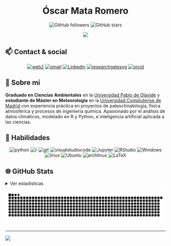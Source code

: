 <h1 align="center">
 Óscar Mata Romero

</h1>
<div align="center">

![GitHub followers](https://img.shields.io/github/followers/oscarmtr?label=Seguidores&style=social)
![GitHub stars](https://img.shields.io/github/stars/oscarmtr?style=social)
<!--![Visitas al perfil](https://img.shields.io/github/watchers/oscarmtr/oscarmtr?style=social)-->
![](https://komarev.com/ghpvc/?username=oscarmtr)

</div>

## 📫 Contact & social

<div align="center">

[![web2](https://github.com/user-attachments/assets/4f2e0bd9-3143-4238-ad8e-a78aa382f078)](https://sites.google.com/view/oscarmr)
[![gmail](https://github.com/user-attachments/assets/7f17acf5-7893-4748-b736-9281f61fefde)](mailto:oscarmata.rom@gmail.com)
[![Linkedin](https://github.com/user-attachments/assets/b932566d-76b3-4f61-ad2b-62dd86ab6807)](https://www.linkedin.com/in/oscar-mat-rom/)
[![researchgatesvg](https://github.com/user-attachments/assets/ac1e0f82-6578-43c8-b37d-4b6ee0548991)](https://www.researchgate.net/profile/Oscar-Mata-Romero)
[![orcid](https://github.com/user-attachments/assets/ace13b81-881e-4f1b-9810-bf2bc6a7db5e)](https://orcid.org/0009-0006-3798-2097)

</div>

## 📝 Sobre mí

**Graduado en Ciencias Ambientales** en la [Universidad Pablo de Olavide](https://www.upo.es/portal/impe/web/portada/index.html) y **estudiante de Máster en Meteorología** en la [Universidad Complutense de Madrid](https://www.ucm.es/) con experiencia práctica en proyectos de paleoclimatología, física atmosférica y procesos de ingeniería química. Apasionado por el análisis de datos climáticos, modelado en R y Python, e inteligencia artificial aplicada a las ciencias.

## 🔧 Habilidades
<div align="center">

![python](https://github.com/user-attachments/assets/0e3a2b8e-685d-40ff-b099-c89f0ff1f187)
![r](https://github.com/user-attachments/assets/2f86a7d0-61bb-4045-a5e0-b05fd1cf7cb5)
![git](https://github.com/user-attachments/assets/16631101-2add-4ebf-9789-e5f01cd7b360)
![visualstudiocode](https://img.shields.io/badge/Visual_Studio_Code-%231630BE?style=for-the-badge)
![Jupyter](https://github.com/user-attachments/assets/1a5b54db-5cbb-40f7-b855-fb1205f1e268)
![RStudio](https://github.com/user-attachments/assets/b7450829-d448-4a13-9d21-4eb707e6fe97)
![Windows](https://img.shields.io/badge/windows-lightblue?style=for-the-badge)
![linux](https://img.shields.io/badge/linux-%23FCC624?style=for-the-badge&logo=Linux&logoColor=black)
![Ubuntu](https://github.com/user-attachments/assets/50be9e53-6f85-4125-a4c6-73aa7a3ec4ce)
![archlinux](https://github.com/user-attachments/assets/fe692974-1b06-46f3-b76e-c128b07ba91d)
![LaTeX](https://github.com/user-attachments/assets/acc6974f-b9e0-425d-90d1-5cf9e69552eb)

</div>



## 🌐 GitHub Stats

<details>
  <summary>Ver estadísticas</summary>

<div align="center">

   <!-- Racha de Commits -->
  <img
    height="200"
    src="https://github-readme-streak-stats.herokuapp.com/?user=oscarmtr&theme=tokyonight"
    alt="GitHub Streak"
 />
  <!-- GitHub Statísticas generales -->
  <img
    height="200"
    src="https://github-readme-stats.vercel.app/api?username=oscarmtr&show_icons=true&theme=tokyonight"
    alt="GitHub Stats"
  />
  <!-- Top Lenguajes -->
  <img
    height="200"
    src="https://github-readme-stats.vercel.app/api/top-langs/?username=oscarmtr&layout=compact&theme=tokyonight"
    alt="Top Languages"
  />

</div>

</details>


	
<p align = "center">
	<img src = "https://github.com/7oSkaaa/7oSkaaa/blob/output/github-contribution-grid-snake.svg?" alt = "Snake Game"/>
</p>


------
![](https://hit.yhype.me/github/profile?account_id=120526602)



